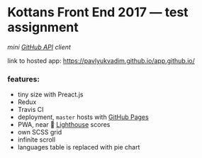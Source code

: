 # Kottans Front End 2017 &mdash; test assignment
*mini [GitHub API](https://developer.github.com/v3/) client*

link to hosted app: https://pavlyukvadim.github.io/app.github.io/

### features:

* tiny size with Preact.js
* Redux
* Travis CI
* deployment, `master` hosts with [GitHub Pages](https://pages.github.com/)
* PWA, near :100: [Lighthouse](https://developers.google.com/web/tools/lighthouse/) scores
* own SCSS grid
* infinite scroll
* languages table is replaced with pie chart
